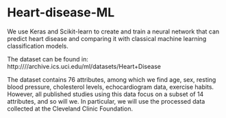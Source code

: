 # Heart-disease-ML
We use Keras and Scikit-learn to create and train a neural network that can predict heart disease and comparing it with classical machine learning classification models.

The dataset can be found in:
http:////archive.ics.uci.edu/ml/datasets/Heart+Disease

The dataset contains 76 attributes, among which we find age, sex, resting blood pressure, cholesterol levels, echocardiogram data, exercise habits. However, all published studies using this data focus on a subset of 14 attributes, and so will we. In particular, we will use the processed data collected at the Cleveland Clinic Foundation.
